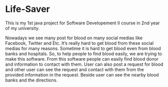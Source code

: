 # Life-Saver

This is my 1st java project for Software Developement II course in 2nd year of my university.

Nowadays we see many post for blood on many social medias like Facebook, Twitter and Etc. It’s really hard to get blood from these social medias for many reasons.  Sometime it is hard to get blood even from blood banks and hospitals.  So, to help people to find blood easily, we are trying to make this software.  From this software people can easily find blood donor and information to contact with them. User can also post a request for blood and other user can see the request and contact with them from the provided information in the request. Beside user can see the nearby blood banks and the directions.
